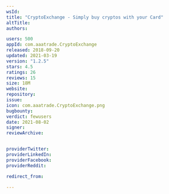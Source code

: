```yaml
---
wsId: 
title: "CryptoExchange - Simply buy cryptos with your Card"
altTitle: 
authors:

users: 500
appId: com.aaatrade.CryptoExchange
released: 2018-09-20
updated: 2021-03-19
version: "1.2.5"
stars: 4.5
ratings: 26
reviews: 15
size: 18M
website: 
repository: 
issue: 
icon: com.aaatrade.CryptoExchange.png
bugbounty: 
verdict: fewusers
date: 2021-08-02
signer: 
reviewArchive:


providerTwitter: 
providerLinkedIn: 
providerFacebook: 
providerReddit: 

redirect_from:

---
```



